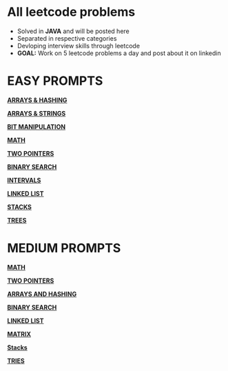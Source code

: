 # All leetcode problems 
- Solved in **JAVA** and will be posted here
- Separated in respective categories
- Devloping interview skills through leetcode
- **GOAL:** Work on 5 leetcode problems a day and post about it on linkedin

# EASY PROMPTS

 [**ARRAYS & HASHING**](https://github.com/maxwelllokshin1/leetcode/tree/main/easyPromts/Arrays%20%26%20Hashing)

[**ARRAYS & STRINGS**](https://github.com/maxwelllokshin1/leetcode/tree/main/easyPromts/Arrays%20%26%20Strings)

[**BIT MANIPULATION**](https://github.com/maxwelllokshin1/leetcode/tree/main/easyPromts/Bit%20Manipulation)

[**MATH**](https://github.com/maxwelllokshin1/leetcode/tree/main/easyPromts/Math)

[**TWO POINTERS**](https://github.com/maxwelllokshin1/leetcode/tree/main/easyPromts/Two%20Pointers)

[**BINARY SEARCH**](https://github.com/maxwelllokshin1/leetcode/tree/main/easyPromts/binarySearch)

[**INTERVALS**](https://github.com/maxwelllokshin1/leetcode/tree/main/easyPromts/intervals)

[**LINKED LIST**](https://github.com/maxwelllokshin1/leetcode/tree/main/easyPromts/linkedLists)

[**STACKS**](https://github.com/maxwelllokshin1/leetcode/tree/main/easyPromts/stack)

[**TREES**](https://github.com/maxwelllokshin1/leetcode/tree/main/easyPromts/trees)

# MEDIUM PROMPTS

[**MATH**](https://github.com/maxwelllokshin1/leetcode/tree/main/mediumPrompts/Math)

[**TWO POINTERS**](https://github.com/maxwelllokshin1/leetcode/tree/main/mediumPrompts/Two%20Pointers)

[**ARRAYS AND HASHING**](https://github.com/maxwelllokshin1/leetcode/tree/main/mediumPrompts/arraysAndHashing)

[**BINARY SEARCH**](https://github.com/maxwelllokshin1/leetcode/tree/main/mediumPrompts/binarySearch)

[**LINKED LIST**](https://github.com/maxwelllokshin1/leetcode/tree/main/mediumPrompts/linkedLists)

[**MATRIX**](https://github.com/maxwelllokshin1/leetcode/tree/main/mediumPrompts/matrix)

[**Stacks**](https://github.com/maxwelllokshin1/leetcode/tree/main/mediumPrompts/stacks)

[**TRIES**](https://github.com/maxwelllokshin1/leetcode/tree/main/mediumPrompts/trie)
